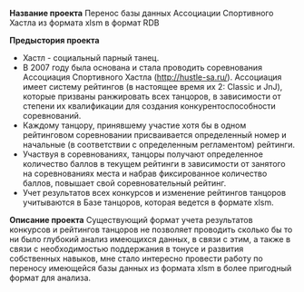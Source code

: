 **Название проекта**
Перенос базы данных Ассоциации Спортивного Хастла из формата xlsm в формат RDB

**Предыстория проекта**
- Хастл - социальный парный танец.
- В 2007 году была основана и стала проводить соревнования Ассоциация Спортивного Хастла (http://hustle-sa.ru/).
Ассоциация имеет систему рейтингов (в настоящее время их 2: Classic и JnJ), 
которые призваны ранжировать всех танцоров, в зависимости от степени их квалификации для создания конкурентоспособности соревнований.
- Каждому танцору, принявшему участие хотя бы в одном рейтинговом соревновании присваивается определенный номер и начальные 
(в соответствии с определенным регламентом) рейтинги.
- Участвуя в соревнованиях, танцоры получают определенное количество баллов в текущем рейтинги в зависимости от занятого на соревнованиях места и набрав фиксированное количество баллов, повышает свой соревновательный рейтинг. 
- Учет результатов всех конкурсов и изменение рейтингов танцоров учитываются в Базе танцоров, которая ведется в формате xlsm.

**Описание проекта**
Существующий формат учета результатов конкурсов и рейтингов танцоров не позволяет проводить сколько бы то ни было глубокий анализ имеющихся данных, 
в связи с этим, а также в связи с необходимостью поддержания в тонусе и развития собственных навыков, мне стало интересно провести работу по переносу 
имеющейся базы данных из формата xlsm в более пригодный формат для анализа.
